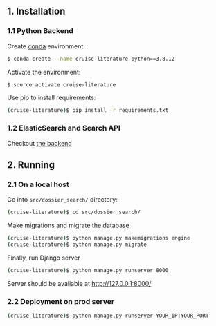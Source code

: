 ## 1. Installation

### 1.1 Python Backend

Create [conda](https://docs.conda.io/en/latest/miniconda.html) environment:

```bash
$ conda create --name cruise-literature python==3.8.12
```

Activate the environment:

```bash
$ source activate cruise-literature
```

Use pip to install requirements:

```bash
(cruise-literature)$ pip install -r requirements.txt
```

### 1.2 ElasticSearch and Search API

Checkout [the backend](src/backend/README.md)


## 2. Running

### 2.1 On a local host

Go into `src/dossier_search/` directory: 

```bash
(cruise-literature)$ cd src/dossier_search/
```

Make migrations and migrate the database

```bash
(cruise-literature)$ python manage.py makemigrations engine
(cruise-literature)$ python manage.py migrate
```

Finally, run Django server

```bash
(cruise-literature)$ python manage.py runserver 8000
```

Server should be available at http://127.0.0.1:8000/


### 2.2 Deployment on prod server

```bash
(cruise-literature)$ python manage.py runserver YOUR_IP:YOUR_PORT
```


